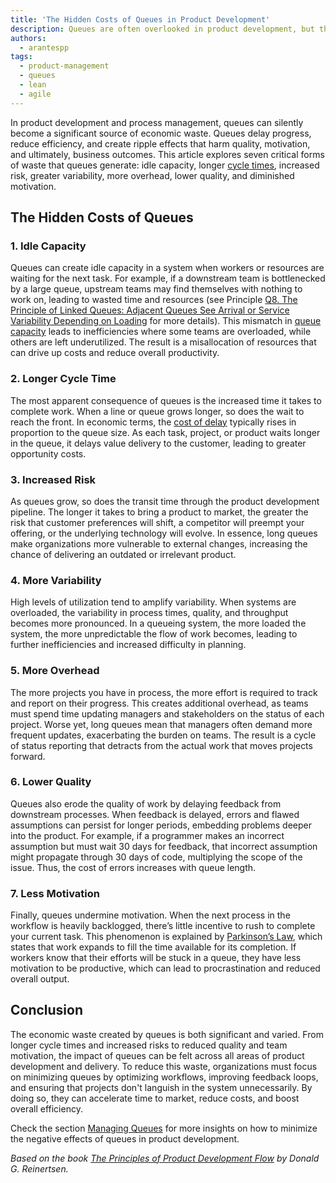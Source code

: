 ```yaml
---
title: 'The Hidden Costs of Queues in Product Development'
description: Queues are often overlooked in product development, but they can create significant economic waste. From longer cycle times and increased risk to diminished quality and motivation, the impact of queues extends beyond simple delays. This article explores the various ways queues undermine efficiency and provides insights on how to minimize their negative effects.
authors:
  - arantespp
tags:
  - product-management
  - queues
  - lean
  - agile
---
```


In product development and process management, queues can silently become a significant source of economic waste. Queues delay progress, reduce efficiency, and create ripple effects that harm quality, motivation, and ultimately, business outcomes. This article explores seven critical forms of waste that queues generate: idle capacity, longer [cycle times](/docs/product/product-development/principles#cycle-time), increased risk, greater variability, more overhead, lower quality, and diminished motivation.

<!-- truncate -->

## The Hidden Costs of Queues

### 1. Idle Capacity

Queues can create idle capacity in a system when workers or resources are waiting for the next task. For example, if a downstream team is bottlenecked by a large queue, upstream teams may find themselves with nothing to work on, leading to wasted time and resources (see Principle [Q8. The Principle of Linked Queues: Adjacent Queues See Arrival or Service Variability Depending on Loading](/docs/product/product-development/principles#q8-the-principle-of-linked-queues-adjacent-queues-see-arrival-or-service-variability-depending-on-loading) for more details). This mismatch in [queue capacity](/docs/product/product-development/definitions#queue-capacity) leads to inefficiencies where some teams are overloaded, while others are left underutilized. The result is a misallocation of resources that can drive up costs and reduce overall productivity.

### 2. Longer Cycle Time

The most apparent consequence of queues is the increased time it takes to complete work. When a line or queue grows longer, so does the wait to reach the front. In economic terms, the [cost of delay](/docs/product/product-development/definitions#cost-of-delay) typically rises in proportion to the queue size. As each task, project, or product waits longer in the queue, it delays value delivery to the customer, leading to greater opportunity costs.

### 3. Increased Risk

As queues grow, so does the transit time through the product development pipeline. The longer it takes to bring a product to market, the greater the risk that customer preferences will shift, a competitor will preempt your offering, or the underlying technology will evolve. In essence, long queues make organizations more vulnerable to external changes, increasing the chance of delivering an outdated or irrelevant product.

### 4. More Variability

High levels of utilization tend to amplify variability. When systems are overloaded, the variability in process times, quality, and throughput becomes more pronounced. In a queueing system, the more loaded the system, the more unpredictable the flow of work becomes, leading to further inefficiencies and increased difficulty in planning.

### 5. More Overhead

The more projects you have in process, the more effort is required to track and report on their progress. This creates additional overhead, as teams must spend time updating managers and stakeholders on the status of each project. Worse yet, long queues mean that managers often demand more frequent updates, exacerbating the burden on teams. The result is a cycle of status reporting that detracts from the actual work that moves projects forward.

### 6. Lower Quality

Queues also erode the quality of work by delaying feedback from downstream processes. When feedback is delayed, errors and flawed assumptions can persist for longer periods, embedding problems deeper into the product. For example, if a programmer makes an incorrect assumption but must wait 30 days for feedback, that incorrect assumption might propagate through 30 days of code, multiplying the scope of the issue. Thus, the cost of errors increases with queue length.

### 7. Less Motivation

Finally, queues undermine motivation. When the next process in the workflow is heavily backlogged, there’s little incentive to rush to complete your current task. This phenomenon is explained by [Parkinson’s Law](https://en.wikipedia.org/wiki/Parkinson%27s_law), which states that work expands to fill the time available for its completion. If workers know that their efforts will be stuck in a queue, they have less motivation to be productive, which can lead to procrastination and reduced overall output.

## Conclusion

The economic waste created by queues is both significant and varied. From longer cycle times and increased risks to reduced quality and team motivation, the impact of queues can be felt across all areas of product development and delivery. To reduce this waste, organizations must focus on minimizing queues by optimizing workflows, improving feedback loops, and ensuring that projects don't languish in the system unnecessarily. By doing so, they can accelerate time to market, reduce costs, and boost overall efficiency.

Check the section [Managing Queues](/docs/product/product-development/principles#managing-queues) for more insights on how to minimize the negative effects of queues in product development.

_Based on the book [The Principles of Product Development Flow](https://www.amazon.com/Principles-Product-Development-Flow-Generation-ebook/dp/B00K7OWG7O) by Donald G. Reinertsen._
